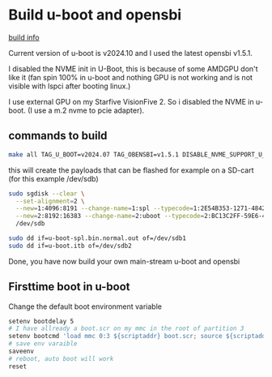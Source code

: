 # Build u-boot and opensbi

[build info](https://github.com/u-boot/u-boot/blob/master/doc/board/starfive/visionfive2.rst)

Current version of u-boot is v2024.10 and I used the latest opensbi v1.5.1.

I disabled the NVME init in U-Boot, this is because of some AMDGPU don't like it (fan spin 100% in u-boot and nothing GPU is not working and is not visible with lspci after booting linux.)

I use external GPU on my Starfive VisionFive 2. So i disabled the NVME in u-boot. (I use a m.2 nvme to pcie adapter).

## commands to build

```bash
make all TAG_U_BOOT=v2024.07 TAG_OBENSBI=v1.5.1 DISABLE_NVME_SUPPORT_U_BOOT=yes
```

this will create the payloads that can be flashed for example on a SD-cart (for this example /dev/sdb)

```bash
sudo sgdisk --clear \
  --set-alignment=2 \
  --new=1:4096:8191 --change-name=1:spl --typecode=1:2E54B353-1271-4842-806F-E436D6AF6985\
  --new=2:8192:16383 --change-name=2:uboot --typecode=2:BC13C2FF-59E6-4262-A352-B275FD6F7172  \
  /dev/sdb

sudo dd if=u-boot-spl.bin.normal.out of=/dev/sdb1
sudo dd if=u-boot.itb of=/dev/sdb2
```

Done, you have now build your own main-stream u-boot and opensbi

## Firsttime boot in u-boot

Change the default boot environment variable

```bash
setenv bootdelay 5
# I have allready a boot.scr on my mmc in the root of partition 3
setenv bootcmd 'load mmc 0:3 ${scriptaddr} boot.scr; source ${scriptaddr}'
# save env varaible
saveenv
# reboot, auto boot will work
reset
```
